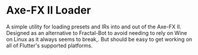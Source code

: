 # Axe-FX II Loader

A simple utility for loading presets and IRs into and out of the Axe-FX II.
Designed as an alternative to Fractal-Bot to avoid needing to rely on Wine on Linux as it always seems to break,.
But should be easy to get working on all of Flutter's supported platforms.
